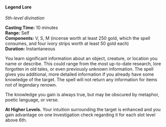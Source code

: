 #### Legend Lore
<!-- markdownlint-disable link-image-reference-definitions -->
[_metadata_:spell_name]:- "Legend Lore"
[_metadata_:spell_level]:- "5"
[_metadata_:spell_school]:- "divination"
[_metadata_:ritual]:- "false"
[_metadata_:casting_time_amount]:- "10"
[_metadata_:casting_time_unit]:- "minutes"
[_metadata_:range]:- "Self"
[_metadata_:target]:- "an object, creature, or location you name or describe"
[_metadata_:components_verbal]:- "true"
[_metadata_:components_somatic]:- "true"
[_metadata_:components_material]:- "true"
[_metadata_:components_material_description]:- "incense worth at least 250 gold, which the spell consumes, and four ivory strips worth at least 50 gold each"
[_metadata_:components_material_cost]:- "450 gp"
[_metadata_:duration]:- "Instantaneous"
[_metadata_:concentration]:- "false"
[_metadata_:compared_to_wotc_srd_5.1]:- "mechanics_same_wording_different"
[_metadata_:compared_to_a5e_srd]:- "mechanics_same_wording_different"
<!-- markdownlint-disable-next-line no-emphasis-as-heading -->
_5th-level divination_

**Casting Time:** 10 minutes \
**Range:** Self \
**Components:** V, S, M (incense worth at least 250 gold, which the spell consumes, and four ivory strips worth at least 50 gold each) \
**Duration:** Instantaneous

You learn significant information about an object, creature, or location you name or describe.
This could range from the most up-to-date research, lore forgotten in old tales, or even previously unknown information.
The spell gives you additional, more detailed information if you already have some knowledge of the target.
The spell will not return any information for items not of legendary renown.

The knowledge you gain is always true, but may be obscured by metaphor, poetic language, or verse.

**At Higher Levels.**
Your intuition surrounding the target is enhanced and you gain advantage on one Investigation check regarding it for each slot level above 6th.
